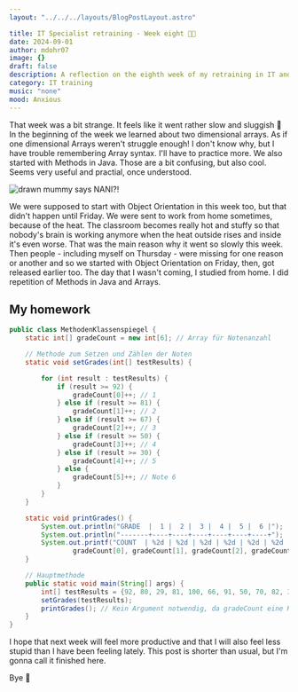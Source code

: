 ```yaml
---
layout: "../../../layouts/BlogPostLayout.astro"

title: IT Specialist retraining - Week eight 🥵🫠
date: 2024-09-01
author: mdohr07
image: {}
draft: false
description: A reflection on the eighth week of my retraining in IT and methods in Java 
category: IT training
music: "none"
mood: Anxious
---
```


That week was a bit strange. It feels like it went rather slow and sluggish 🐌 
In the beginning of the week we learned about two dimensional arrays. As if one dimensional Arrays weren't struggle enough! I don't know why, but I have trouble remembering Array syntax. I'll have to practice more. We also started with Methods in Java. Those are a bit confusing, but also cool. Seems very useful and practial, once understood. 

<img src="/blogimg/2024-09/nani.jpeg" alt="drawn mummy says NANI?!">

We were supposed to start with Object Orientation in this week too, but that didn't happen until Friday. We were sent to work from home sometimes, because of the heat. The classroom becomes really hot and stuffy so that nobody's brain is working anymore when the heat outside rises and inside it's even worse. That was the main reason why it went so slowly this week. Then people - including myself on Thursday - were missing for one reason or another and so we started with Object Orientation on Friday, then, got released earlier too. The day that I wasn't coming, I studied from home. I did repetition of Methods in Java and Arrays.

## My homework

```java
public class MethodenKlassenspiegel {
    static int[] gradeCount = new int[6]; // Array für Notenanzahl

    // Methode zum Setzen und Zählen der Noten
    static void setGrades(int[] testResults) {

        for (int result : testResults) {
            if (result >= 92) {
                gradeCount[0]++; // 1
            } else if (result >= 81) {
                gradeCount[1]++; // 2
            } else if (result >= 67) {
                gradeCount[2]++; // 3
            } else if (result >= 50) {
                gradeCount[3]++; // 4
            } else if (result >= 30) {
                gradeCount[4]++; // 5
            } else {
                gradeCount[5]++; // Note 6
            }
        }
    }

    static void printGrades() {
        System.out.println("GRADE  |  1 |  2 |  3 |  4 |  5 |  6 |");
        System.out.println("-------+----+----+----+----+----+----+");
        System.out.printf("COUNT  | %2d | %2d | %2d | %2d | %2d | %2d |\n",
                gradeCount[0], gradeCount[1], gradeCount[2], gradeCount[3], gradeCount[4], gradeCount[5]);
    }
```

```java
    // Hauptmethode
    public static void main(String[] args) {
        int[] testResults = {92, 80, 29, 81, 100, 66, 91, 50, 70, 82, 30, 85, 96, 67};
        setGrades(testResults);
        printGrades(); // Kein Argument notwendig, da gradeCount eine Klassenvariable ist
    }
}
```

I hope that next week will feel more productive and that I will also feel less stupid than I have been feeling lately. This post is shorter than usual, but I'm gonna call it finished here. 

Bye 👋